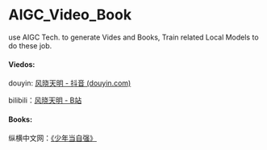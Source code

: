 # AIGC_Video_Book

use AIGC Tech. to generate Vides and Books, Train related Local Models to do these job.

#### Viedos:

douyin: [风晓天明 - 抖音 (douyin.com)](https://www.douyin.com/user/MS4wLjABAAAAF0iNjpq1Azz0s_nbzVPa5zbltE95ZRgaiT_D6F4BeiSloHaYZ85k1QDMAZg5Hvxh)

bilibili：[风晓天明 - B站](https://space.bilibili.com/3546589436053578)



#### Books:

纵横中文网：[《少年当自强》](https://www.zongheng.com/detail/1289272)
